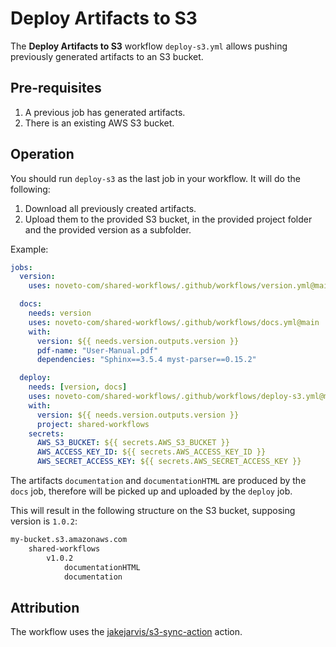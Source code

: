 # Deploy Artifacts to S3

The **Deploy Artifacts to S3** workflow `deploy-s3.yml` allows pushing previously generated artifacts to an S3 bucket.

## Pre-requisites

1. A previous job has generated artifacts.
2. There is an existing AWS S3 bucket.

## Operation

You should run `deploy-s3` as the last job in your workflow.
It will do the following:

1. Download all previously created artifacts.
2. Upload them to the provided S3 bucket, in the provided project folder and the provided version as a subfolder.

Example:

``` yaml
jobs:
  version:
    uses: noveto-com/shared-workflows/.github/workflows/version.yml@main

  docs:
    needs: version
    uses: noveto-com/shared-workflows/.github/workflows/docs.yml@main
    with:
      version: ${{ needs.version.outputs.version }}
      pdf-name: "User-Manual.pdf"
      dependencies: "Sphinx==3.5.4 myst-parser==0.15.2"

  deploy:
    needs: [version, docs]
    uses: noveto-com/shared-workflows/.github/workflows/deploy-s3.yml@main
    with:
      version: ${{ needs.version.outputs.version }}
      project: shared-workflows
    secrets:
      AWS_S3_BUCKET: ${{ secrets.AWS_S3_BUCKET }}
      AWS_ACCESS_KEY_ID: ${{ secrets.AWS_ACCESS_KEY_ID }}
      AWS_SECRET_ACCESS_KEY: ${{ secrets.AWS_SECRET_ACCESS_KEY }}
```

The artifacts `documentation` and `documentationHTML` are produced by the `docs` job, therefore will be picked up and uploaded by the `deploy` job.

This will result in the following structure on the S3 bucket, supposing version is `1.0.2`:

```sh
my-bucket.s3.amazonaws.com
    shared-workflows
        v1.0.2
            documentationHTML
            documentation
```

## Attribution

The workflow uses the [jakejarvis/s3-sync-action](https://github.com/jakejarvis/s3-sync-action) action.
